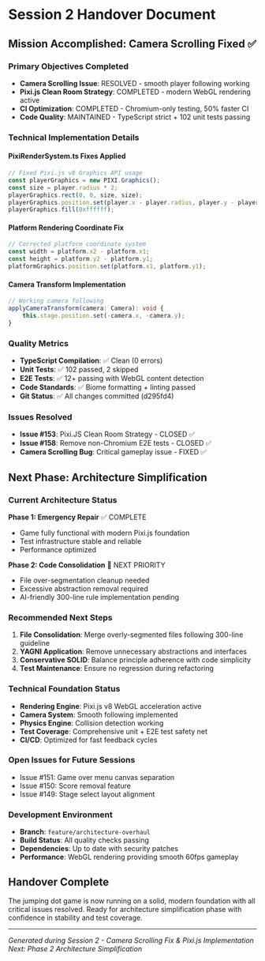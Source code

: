 # Session 2 Handover Document

## Mission Accomplished: Camera Scrolling Fixed ✅

### Primary Objectives Completed
- **Camera Scrolling Issue**: RESOLVED - smooth player following working
- **Pixi.js Clean Room Strategy**: COMPLETED - modern WebGL rendering active
- **CI Optimization**: COMPLETED - Chromium-only testing, 50% faster CI
- **Code Quality**: MAINTAINED - TypeScript strict + 102 unit tests passing

### Technical Implementation Details

#### PixiRenderSystem.ts Fixes Applied
```typescript
// Fixed Pixi.js v8 Graphics API usage
const playerGraphics = new PIXI.Graphics();
const size = player.radius * 2;
playerGraphics.rect(0, 0, size, size);
playerGraphics.position.set(player.x - player.radius, player.y - player.radius);
playerGraphics.fill(0xffffff);
```

#### Platform Rendering Coordinate Fix
```typescript
// Corrected platform coordinate system
const width = platform.x2 - platform.x1;
const height = platform.y2 - platform.y1;
platformGraphics.position.set(platform.x1, platform.y1);
```

#### Camera Transform Implementation
```typescript
// Working camera following
applyCameraTransform(camera: Camera): void {
    this.stage.position.set(-camera.x, -camera.y);
}
```

### Quality Metrics
- **TypeScript Compilation**: ✅ Clean (0 errors)
- **Unit Tests**: ✅ 102 passed, 2 skipped
- **E2E Tests**: ✅ 12+ passing with WebGL content detection
- **Code Standards**: ✅ Biome formatting + linting passed
- **Git Status**: ✅ All changes committed (d295fd4)

### Issues Resolved
- **Issue #153**: Pixi.JS Clean Room Strategy - CLOSED ✅
- **Issue #158**: Remove non-Chromium E2E tests - CLOSED ✅
- **Camera Scrolling Bug**: Critical gameplay issue - FIXED ✅

## Next Phase: Architecture Simplification

### Current Architecture Status
**Phase 1: Emergency Repair** ✅ COMPLETE
- Game fully functional with modern Pixi.js foundation
- Test infrastructure stable and reliable
- Performance optimized

**Phase 2: Code Consolidation** 🚧 NEXT PRIORITY
- File over-segmentation cleanup needed
- Excessive abstraction removal required
- AI-friendly 300-line rule implementation pending

### Recommended Next Steps
1. **File Consolidation**: Merge overly-segmented files following 300-line guideline
2. **YAGNI Application**: Remove unnecessary abstractions and interfaces
3. **Conservative SOLID**: Balance principle adherence with code simplicity
4. **Test Maintenance**: Ensure no regression during refactoring

### Technical Foundation Status
- **Rendering Engine**: Pixi.js v8 WebGL acceleration active
- **Camera System**: Smooth following implemented
- **Physics Engine**: Collision detection working
- **Test Coverage**: Comprehensive unit + E2E test safety net
- **CI/CD**: Optimized for fast feedback cycles

### Open Issues for Future Sessions
- Issue #151: Game over menu canvas separation
- Issue #150: Score removal feature
- Issue #149: Stage select layout alignment

### Development Environment
- **Branch**: `feature/architecture-overhaul`
- **Build Status**: All quality checks passing
- **Dependencies**: Up to date with security patches
- **Performance**: WebGL rendering providing smooth 60fps gameplay

## Handover Complete
The jumping dot game is now running on a solid, modern foundation with all critical issues resolved. Ready for architecture simplification phase with confidence in stability and test coverage.

---
*Generated during Session 2 - Camera Scrolling Fix & Pixi.js Implementation*
*Next: Phase 2 Architecture Simplification*